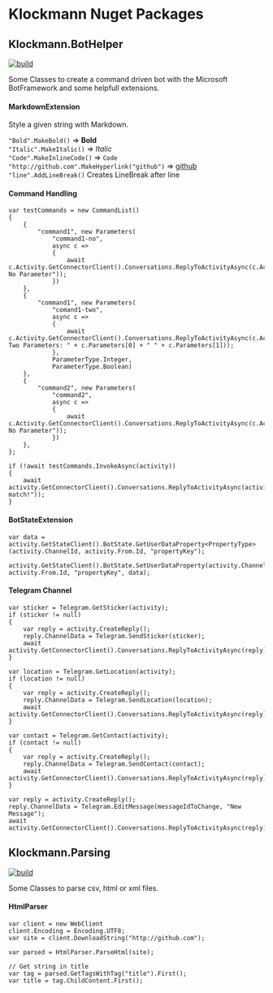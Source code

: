 # Klockmann Nuget Packages

## Klockmann.BotHelper
[![build](https://klockmann.visualstudio.com/_apis/public/build/definitions/0bc93951-0156-493b-9a24-221b9ee1eb1b/15/badge)](https://www.nuget.org/packages/Klockmann.BotHelper/)

Some Classes to create a command driven bot with the Microsoft BotFramework and some helpfull extensions.

#### MarkdownExtension

Style a given string with Markdown.

`"Bold".MakeBold()` => **Bold**  
`"Italic".MakeItalic()` => *Italic*  
`"Code".MakeInlineCode()` => `Code`  
`"http://github.com".MakeHyperlink("github")` => [github](http://github.com)
`"line".AddLineBreak()` Creates LineBreak after line

#### Command Handling

    var testCommands = new CommandList()
    {
        {
            "command1", new Parameters(
                "command1-no",
                async c =>
                {
                    await c.Activity.GetConnectorClient().Conversations.ReplyToActivityAsync(c.Activity.CreateReply("1: No Parameter"));
                })
        },
        {
            "command1", new Parameters(
                "comand1-two",
                async c =>
                {
                    await c.Activity.GetConnectorClient().Conversations.ReplyToActivityAsync(c.Activity.CreateReply("1: Two Parameters: " + c.Parameters[0] + " " + c.Parameters[1]));
                },
                ParameterType.Integer,
                ParameterType.Boolean)
        },
        {
            "command2", new Parameters(
                "command2",
                async c =>
                {
                    await c.Activity.GetConnectorClient().Conversations.ReplyToActivityAsync(c.Activity.CreateReply("2: No Parameter"));
                })
        },
    };

    if (!await testCommands.InvokeAsync(activity))
    {
        await activity.GetConnectorClient().Conversations.ReplyToActivityAsync(activity.CreateReply("No match!"));
    }

#### BotStateExtension

    var data = activity.GetStateClient().BotState.GetUserDataProperty<PropertyType>(activity.ChannelId, activity.From.Id, "propertyKey");

    activity.GetStateClient().BotState.SetUserDataProperty(activity.ChannelId, activity.From.Id, "propertyKey", data);

#### Telegram Channel

    var sticker = Telegram.GetSticker(activity);
    if (sticker != null)
    {
        var reply = activity.CreateReply();
        reply.ChannelData = Telegram.SendSticker(sticker);
        await activity.GetConnectorClient().Conversations.ReplyToActivityAsync(reply);
    }

    var location = Telegram.GetLocation(activity);
    if (location != null)
    {
        var reply = activity.CreateReply();
        reply.ChannelData = Telegram.SendLocation(location);
        await activity.GetConnectorClient().Conversations.ReplyToActivityAsync(reply);
    }
    
    var contact = Telegram.GetContact(activity);
    if (contact != null)
    {
        var reply = activity.CreateReply();
        reply.ChannelData = Telegram.SendContact(contact);
        await activity.GetConnectorClient().Conversations.ReplyToActivityAsync(reply);
    }

    var reply = activity.CreateReply();
    reply.ChannelData = Telegram.EditMessage(messageIdToChange, "New Message");
    await activity.GetConnectorClient().Conversations.ReplyToActivityAsync(reply);

## Klockmann.Parsing
[![build](https://klockmann.visualstudio.com/_apis/public/build/definitions/0bc93951-0156-493b-9a24-221b9ee1eb1b/14/badge)](https://www.nuget.org/packages/Klockmann.Parsing/)

Some Classes to parse csv, html or xml files.

#### HtmlParser

    var client = new WebClient
    client.Encoding = Encoding.UTF8;
    var site = client.DownloadString("http://github.com");

    var parsed = HtmlParser.ParseHtml(site);

    // Get string in title
    var tag = parsed.GetTagsWithTag("title").First();
    var title = tag.ChildContent.First();